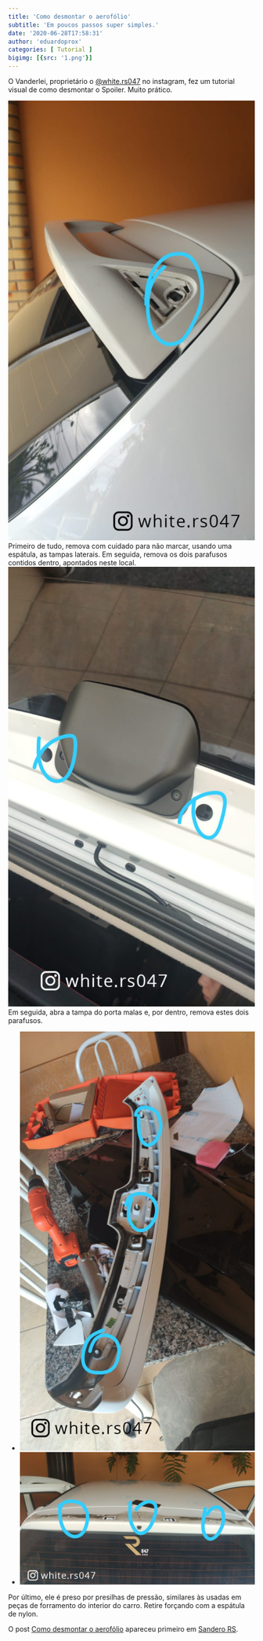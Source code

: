```yaml
---
title: 'Como desmontar o aerofólio'
subtitle: 'Em poucos passos super simples.'
date: '2020-06-28T17:58:31'
author: 'eduardoprox'
categories: [ Tutorial ]
bigimg: [{src: '1.png'}]
---
```


O Vanderlei, proprietário o [@white.rs047](http://instagram.com/white.rs047) no instagram, fez um tutorial visual de como desmontar o Spoiler. Muito prático.


![](1-576x1024.png)Primeiro de tudo, remova com cuidado para não marcar, usando uma espátula, as tampas laterais. Em seguida, remova os dois parafusos contidos dentro, apontados neste local.
![](2-576x1024.png)Em seguida, abra a tampa do porta malas e, por dentro, remova estes dois parafusos.
* ![](3-576x1024.png)
* ![](4-1024x576.png)

Por último, ele é preso por presilhas de pressão, similares às usadas em peças de forramento do interior do carro. Retire forçando com a espátula de nylon. 


O post [Como desmontar o aerofólio](https://sanderors.com/como-desmontar-o-aerofolio/) apareceu primeiro em [Sandero RS](https://sanderors.com).

